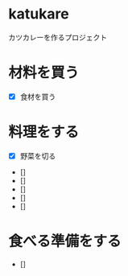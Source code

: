 # katukare
カツカレーを作るプロジェクト
# 材料を買う
- [x] 食材を買う
# 料理をする
- [x] 野菜を切る
- [] 
- [] 
- [] 
- [] 
- [] 
# 食べる準備をする
- [] 